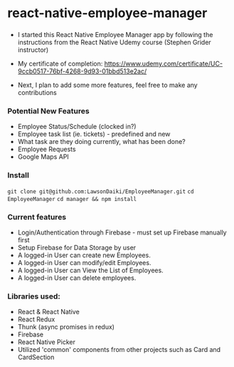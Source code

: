 # react-native-employee-manager

###

* I started this React Native Employee Manager app by following the instructions from the React Native Udemy course (Stephen Grider instructor)

* My certificate of completion: https://www.udemy.com/certificate/UC-9ccb0517-76bf-4268-9d93-01bbd513e2ac/

* Next, I plan to add some more features, feel free to make any contributions

### Potential New Features

* Employee Status/Schedule (clocked in?)
* Employee task list (ie. tickets) - predefined and new
* What task are they doing currently, what has been done?
* Employee Requests
* Google Maps API

### Install

`git clone git@github.com:LawsonDaiki/EmployeeManager.git`
`cd EmployeeManager`
`cd manager && npm install`

### Current features

* Login/Authentication through Firebase - must set up Firebase manually first
* Setup Firebase for Data Storage by user
* A logged-in User can create new Employees.
* A logged-in User can modify/edit Employees.
* A logged-in User can View the List of Employees.
* A logged-in User can delete employees.

### Libraries used:

* React & React Native
* React Redux
* Thunk (async promises in redux)
* Firebase
* React Native Picker
* Utilized 'common' components from other projects such as Card and CardSection
